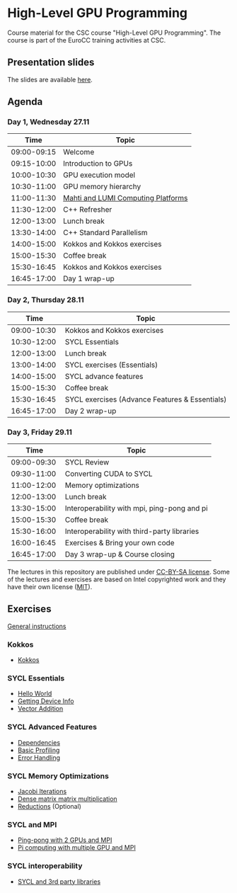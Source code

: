# High-Level GPU Programming

Course material for the CSC course "High-Level GPU Programming". The course is
part of the EuroCC training activities at CSC.

## Presentation slides

The slides are available [here](https://csc-training.github.io/high-level-gpu-programming/).

## Agenda

### Day 1, Wednesday 27.11

| Time         | Topic |
| ----         | ----- |
| 09:00-09:15  | Welcome
| 09:15-10:00  | Introduction to GPUs
| 10:00-10:30  | GPU execution model
| 10:30-11:00  | GPU memory hierarchy
| 11:00-11:30  | [Mahti and LUMI Computing Platforms](Exercises_Instructions.md)
| 11:30-12:00  | C++ Refresher
| 12:00-13:00  | Lunch break
| 13:30-14:00  | C++ Standard Parallelism
| 14:00-15:00  | Kokkos and Kokkos exercises
| 15:00-15:30  | Coffee break
| 15:30-16:45  | Kokkos and Kokkos exercises
| 16:45-17:00  | Day 1 wrap-up

### Day 2, Thursday 28.11

| Time         | Topic |
| ----         | ----- |
| 09:00-10:30  | Kokkos and Kokkos exercises
| 10:30-12:00  | SYCL Essentials
| 12:00-13:00  | Lunch break
| 13:00-14:00  | SYCL exercises (Essentials)
| 14:00-15:00  | SYCL advance features
| 15:00-15:30  | Coffee break
| 15:30-16:45  | SYCL exercises (Advance Features & Essentials)
| 16:45-17:00  | Day 2 wrap-up

### Day 3, Friday 29.11

| Time         | Topic |
| ----         | ----- |
| 09:00-09:30  | SYCL Review
| 09:30-11:00  | Converting CUDA to SYCL
| 11:00-12:00  | Memory optimizations
| 12:00-13:00  | Lunch break
| 13:30-15:00  | Interoperability with mpi, ping-pong and pi
| 15:00-15:30  | Coffee break
| 15:30-16:00  | Interoperability with third-party libraries
| 16:00-16:45  | Exercises & Bring your own code
| 16:45-17:00  | Day 3 wrap-up & Course closing

The lectures in this repository are published under [CC-BY-SA license](https://creativecommons.org/licenses/by-nc/4.0/). Some of the lectures and exercises are based on Intel copyrighted work and they have their own license ([MIT](https://spdx.org/licenses/MIT.html)).

## Exercises

[General instructions](Exercises_Instructions.md)

### Kokkos
- [Kokkos](/exercises/kokkos)

### SYCL Essentials
- [Hello World](/exercises/sycl/00-hello/)
- [Getting Device Info](/exercises/sycl/01-info/)
- [Vector Addition](/exercises/sycl/02-vector_add)

### SYCL Advanced Features
- [Dependencies](exercises/sycl/03-axpy/)
- [Basic Profiling](exercises/sycl/12-basic-profiling)
- [Error Handling](exercises/sycl/13-error-handling/)

### SYCL Memory Optimizations
- [Jacobi Iterations](exercises/sycl/07-jacobi)
- [Dense matrix matrix multiplication](exercises/sycl/04-matrix-matrix-mul)
- [Reductions](exercises/sycl/06-reduction-direct) (Optional)

### SYCL and MPI
- [Ping-pong with 2 GPUs and MPI](exercises/sycl/08-ping-pong)
- [Pi computing with multiple GPU and MPI](exercises/sycl/11-pi/)

### SYCL interoperability
- [SYCL and 3rd party libraries](exercises/sycl/09-interoperability/)

